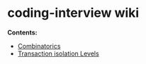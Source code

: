# coding-interview wiki

**Contents:**
- [Combinatorics](docs/combinatorics.md)
- [Transaction isolation Levels](docs/transaction-isolation-levels.md)
